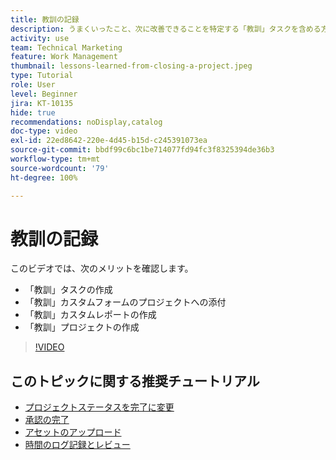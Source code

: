 ```yaml
---
title: 教訓の記録
description: うまくいったこと、次に改善できることを特定する「教訓」タスクを含める方法を説明します。
activity: use
team: Technical Marketing
feature: Work Management
thumbnail: lessons-learned-from-closing-a-project.jpeg
type: Tutorial
role: User
level: Beginner
jira: KT-10135
hide: true
recommendations: noDisplay,catalog
doc-type: video
exl-id: 22ed8642-220e-4d45-b15d-c245391073ea
source-git-commit: bbdf99c6bc1be714077fd94fc3f8325394de36b3
workflow-type: tm+mt
source-wordcount: '79'
ht-degree: 100%

---
```


# 教訓の記録

このビデオでは、次のメリットを確認します。

* 「教訓」タスクの作成
* 「教訓」カスタムフォームのプロジェクトへの添付
* 「教訓」カスタムレポートの作成
* 「教訓」プロジェクトの作成

>[!VIDEO](https://video.tv.adobe.com/v/3441013/?quality=12&learn=on&enablevpops=1&captions=jpn)

## このトピックに関する推奨チュートリアル

* [プロジェクトステータスを完了に変更](/help/manage-work/projects/change-the-project-status.md)
* [承認の完了](/help/manage-work/close-a-project/complete-approvals.md)
* [アセットのアップロード](/help/manage-work/close-a-project/upload-assets.md)
* [時間のログ記録とレビュー](/help/manage-work/close-a-project/log-and-review-hours.md)
